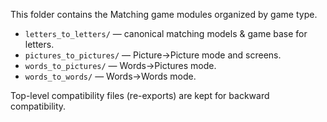 This folder contains the Matching game modules organized by game type.

- `letters_to_letters/` — canonical matching models & game base for letters.
- `pictures_to_pictures/` — Picture→Picture mode and screens.
- `words_to_pictures/` — Words→Pictures mode.
- `words_to_words/` — Words→Words mode.

Top-level compatibility files (re-exports) are kept for backward compatibility.
